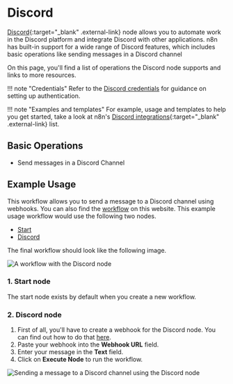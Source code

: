 # Discord

[Discord](https://discord.com/){:target="_blank" .external-link} node allows you to automate work in the Discord platform and integrate Discord with other applications. n8n has built-in support for a wide range of Discord features, which includes basic operations like sending messages in a Discord channel

On this page, you'll find a list of operations the Discord node supports and links to more resources.

!!! note "Credentials"
    Refer to the [Discord credentials](https://docs.n8n.io/integrations/builtin/credentials/discord/) for guidance on setting up authentication. 

!!! note "Examples and templates"
    For example, usage and templates to help you get started, take a look at n8n's [Discord   integrations](https://n8n.io/integrations/discord/){:target="_blank" .external-link} list.


## Basic Operations

- Send messages in a Discord Channel

## Example Usage

This workflow allows you to send a message to a Discord channel using webhooks. You can also find the [workflow](https://n8n.io/workflows/410) on this website. This example usage workflow would use the following two nodes.
- [Start](/integrations/builtin/core-nodes/n8n-nodes-base.start/)
- [Discord]()

The final workflow should look like the following image.

![A workflow with the Discord node](/_images/integrations/builtin/app-nodes/discord/workflow.png)

### 1. Start node

The start node exists by default when you create a new workflow.

### 2. Discord node

1. First of all, you'll have to create a webhook for the Discord node. You can find out how to do that [here](/integrations/builtin/credentials/discord/).
2. Paste your webhook into the **Webhook URL** field.
5. Enter your message in the **Text** field.
6. Click on **Execute Node** to run the workflow.

![Sending a message to a Discord channel using the Discord node](/_images/integrations/builtin/app-nodes/discord/discord_node.png)
